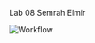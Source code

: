 Lab 08 Semrah Elmir

![Workflow](https://github.com/uofu-emb/2024-lab08-Semrah-Elmir/actions/workflows/main.yml/badge.svg)